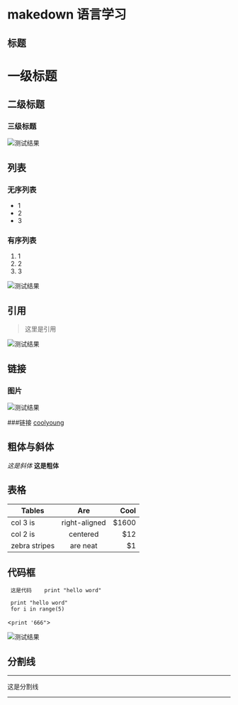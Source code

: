 


# makedown 语言学习

 ## 标题

# 一级标题

## 二级标题

### 三级标题


![测试结果](http://ww1.sinaimg.cn/large/6aee7dbbgw1effeaclhiyj20eh09cwez.jpg) 

 ## 列表
 
 ### 无序列表
 
 * 1
 * 2
 * 3
 
 ### 有序列表
 
 1. 1
 2. 2
 3. 3
 
![测试结果](http://ww4.sinaimg.cn/large/6aee7dbbgw1effew5aftij20d80bz3yw.jpg) 
 
## 引用

> 这里是引用

![测试结果](http://ww3.sinaimg.cn/large/6aee7dbbgw1effezhonxlj20e009c3yu.jpg)


## 链接
### 图片
![测试结果](http://ww2.sinaimg.cn/large/6aee7dbbgw1efffa67voyj20ix0ctq3n.jpg)

###链接
[coolyoung](http://www.coolyoung.xin)

## 粗体与斜体

*这是斜体*
**这是粗体**

## 表格

| Tables        | Are           | Cool  |
| ------------- |:-------------:| -----:|
| col 3 is      | right-aligned | $1600 |
| col 2 is      | centered      |   $12 |
| zebra stripes | are neat      |    $1 |


## 代码框

`  这是代码 
   print "hello word"
`

     
     print "hello word"
     for i in range(5)
     
<` print '666" `>

![测试结果](http://ww3.sinaimg.cn/large/6aee7dbbgw1effg1lsa97j20lt0a8dgs.jpg)

## 分割线

***
这是分割线
***









